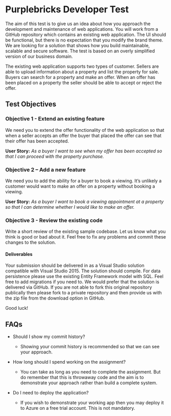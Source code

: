 # Purplebricks Developer Test

The aim of this test is to give us an idea about how you approach the development and maintenance of web applications. You will work from a GitHub repository which contains an existing web application. The UI should be functional, but there is no expectation that you modify the brand theme. We are looking for a solution that shows how you build maintainable, scalable and secure software. The test is based on an overly simplified version of our business domain.

The existing web application supports two types of customer. Sellers are able to upload information about a property and list the property for sale. Buyers can search for a property and make an offer. When an offer has been placed on a property the seller should be able to accept or reject the offer.

## Test Objectives

### Objective 1 - Extend an existing feature

We need you to extend the offer functionality of the web application so that when a seller accepts an offer the buyer that placed the offer can see that their offer has been accepted.

**User Story:** *As a buyer I want to see when my offer has been accepted so that I can proceed with the property purchase.*

### Objective 2 – Add a new feature

We need you to add the ability for a buyer to book a viewing. It’s unlikely a customer would want to make an offer on a property without booking a viewing.

**User Story:** *As a buyer I want to book a viewing appointment at a property so that I can determine whether I would like to make an offer.*

### Objective 3 - Review the existing code

Write a short review of the existing sample codebase. Let us know what you think is good or bad about it. Feel free to fix any problems and commit these changes to the solution.

#### Deliverables

Your submission should be delivered in as a Visual Studio solution compatible with Visual Studio 2015. The solution should compile. For data persistence please use the existing Entity Framework model with SQL. Feel free to add migrations if you need to. 
We would prefer that the solution is delivered via GitHub. If you are not able to fork this original repository publically then please fork to a private repository and then provide us with the zip file from the download option in GitHub.

Good luck!

## FAQs

* Should I show my commit history?
    * Showing your commit history is recommended so that we can see your approach.

* How long should I spend working on the assignment?
    * You can take as long as you need to complete the assignment. But do remember that this is throwaway code and the aim is to demonstrate your approach rather than build a complete system.

* Do I need to deploy the application?
    * If you wish to demonstrate your working app then you may deploy it to Azure on a free trial account. This is not mandatory.
